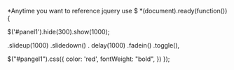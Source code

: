 *Anytime you want to reference jquery use $
*(document).ready(function()) {


$('#panel1').hide(300).show(1000);

.slideup(1000) .slidedown() . delay(1000)
.fadein() .toggle(),

$("#pangel1").css({
color: 'red',
fontWeight: "bold",
})
  });

